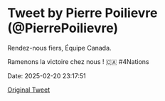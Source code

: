 # Tweet by Pierre Poilievre (@PierrePoilievre)

Rendez-nous fiers, Équipe Canada.

Ramenons la victoire chez nous ! 🇨🇦 #4Nations

Date: 2025-02-20 23:17:51

[Original Tweet](https://x.com/PierrePoilievre/status/1892715317509370097)
